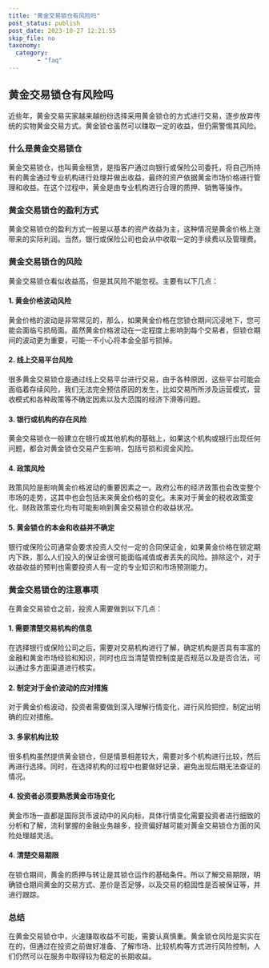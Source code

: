 ```yaml
---
title: "黄金交易锁仓有风险吗"
post_status: publish
post_date: 2023-10-27 12:21:55
skip_file: no
taxonomy:
  category:
        - "faq"
---
```


## 黄金交易锁仓有风险吗

近些年，黄金交易买家越来越纷纷选择采用黄金锁仓的方式进行交易，逐步放弃传统的实物黄金交易方式。黄金锁仓虽然可以赚取一定的收益，但仍需警惕其风险。

### 什么是黄金交易锁仓

黄金交易锁仓，也叫黄金租赁，是指客户通过向银行或保险公司委托，将自己所持有的黄金通过专业机构进行处理并做出收益，最终的资产依据黄金市场价格进行管理和收益。在这个过程中，黄金是由专业机构进行合理的质押、销售等操作。

### 黄金交易锁仓的盈利方式

黄金交易锁仓的盈利方式一般是以基本的资产收益为主，这种情况是黄金价格上涨带来的实际利润。当然，银行或保险公司也会从中收取一定的手续费以及管理费。

### 黄金交易锁仓的风险

黄金交易锁仓看似收益高，但是其风险不能忽视。主要有以下几点：

#### 1. 黄金价格波动风险

黄金价格的波动是非常常见的，那么，如果黄金价格在您锁仓期间沉浸地下，您可能会面临亏损局面。虽然黄金价格波动在一定程度上影响到每个交易者，但锁仓期间的波动更为重要，可能一不小心将本金全部亏损掉。

#### 2. 线上交易平台风险

很多黄金交易锁仓是通过线上交易平台进行交易，由于各种原因，这些平台可能会面临着存续风险，我们无法完全预估原因的发生，比如交易所所涉及运营模式，营收模式和各种政策等不确定因素以及大范围的经济下滑等问题。

#### 3. 银行或机构的存在风险

黄金交易锁仓一般建立在银行或其他机构的基础上，如果这个机构或银行出现任何问题，都会对黄金锁仓交易产生影响，包括亏损和资金风险。

#### 4. 政策风险

政策风险是影响黄金价格波动的重要因素之一。政府公布的经济政策也会改变整个市场的走势，这其中也会包括未来黄金价格的变化。未来对于黄金的税收政策变化、财政政策变化均有可能影响到黄金交易锁仓的收益状况。

#### 5. 黄金锁仓的本金和收益并不确定

银行或保险公司通常会要求投资人交付一定的合同保证金，如果黄金价格在锁定期内下跌，那么人们投入的保证金很可能面临减值或者丢失的风险。排除这个，对于收益收益的预判也需要投资人有一定的专业知识和市场预测能力。

### 黄金交易锁仓的注意事项

在黄金交易锁仓之前，投资人需要做到以下几点：

#### 1. 需要清楚交易机构的信息

在选择银行或保险公司之后，需要对交易机构进行了解，确定机构是否具有丰富的金融和黄金市场经验和知识，同时也应当清楚管控制度是否规范以及是否合法，可以通过多方面渠道进行核实。

#### 2. 制定对于金价波动的应对措施

对于黄金价格波动，投资者需要做到深入理解行情变化，进行风险把控，制定出明确的应对措施。

#### 3. 多家机构比较

很多机构虽然提供黄金锁仓，但是情景相差较大，需要对多个机构进行比较，然后再进行选择。同时，在选择机构的过程中也要做好记录，避免出现后期无法查证的情况。

#### 4. 投资者必须要熟悉黄金市场变化

黄金市场一直都是国际货币波动中的风向标，具体行情变化需要投资者进行细致的分析和了解，流利掌握的金融业务越多，投资偏好越可能对黄金交易锁仓方面的风险处理越灵活。

#### 4. 清楚交易期限

在锁仓期间，黄金的质押与转让是其锁仓运作的基础条件。所以了解交易期限，明确锁仓期间黄金的交易方式、差价是否足够，以及交易的稳固性是否被保证等，并进行跟踪。

### 总结

在黄金交易锁仓中，火速赚取收益不可能，需要认真慎重。黄金锁仓风险是实实在在的，但通过在投资之前做好准备、了解市场、比较机构等方式进行风险控制，人们仍然可以在服务中取得较为稳定的长期收益。
